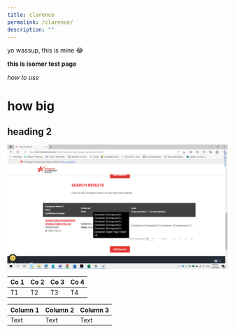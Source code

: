 ```yaml
---
title: clarence
permalink: /clarence/
description: ""
---
```

yo wassup, this is mine :joy:

**this is isomer test page**

*how to use*
# how big #
## heading 2 ##
![test pic](/images/wong%20fong%20pic%201.png)

| Co 1 | Co 2 | Co 3 | Co 4 | 
| -------- | -------- | -------- | -------- |
| T1     | T2     | T3    | T4

| Column 1 | Column 2 | Column 3 | 
| -------- | -------- | -------- |
| Text     | Text     | Text     |

